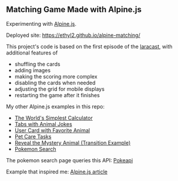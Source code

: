 ## Matching Game Made with Alpine.js

Experimenting with [Alpine.js](https://github.com/alpinejs/alpine).

Deployed site: https://ethyl2.github.io/alpine-matching/

This project's code is based on the first episode of the [laracast](https://laracasts.com/series/alpine-essentials/episodes/1), with additional features of
 - shuffling the cards
 - adding images
 - making the scoring more complex
 - disabling the cards when needed
 - adjusting the grid for mobile displays
 - restarting the game after it finishes

My other Alpine.js examples in this repo:

  - [The World's Simplest Calculator](https://ethyl2.github.io/alpine-matching/calculator)
  - [Tabs with Animal Jokes](https://ethyl2.github.io/alpine-matching/tabs)
  - [User Card with Favorite Animal](https://ethyl2.github.io/alpine-matching/create-user)
  - [Pet Care Tasks](https://ethyl2.github.io/alpine-matching/tasks)
  - [Reveal the Mystery Animal (Transition Example)](https://ethyl2.github.io/alpine-matching/transition)
  - [Pokemon Search](https://ethyl2.github.io/alpine-matching/pokemon)

The pokemon search page queries this API:
[Pokeapi](https://pokeapi.co/docs/v2#pokemon)

Example that inspired me: [Alpine.js article](https://css-tricks.com/alpine-js-the-javascript-framework-thats-used-like-jquery-written-like-vue-and-inspired-by-tailwindcss/)
